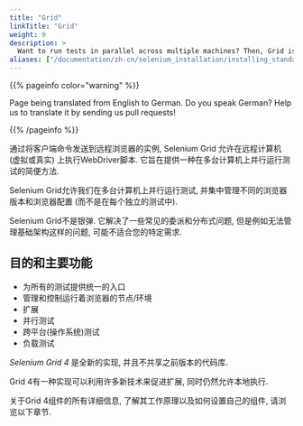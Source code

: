 ```yaml
---
title: "Grid"
linkTitle: "Grid"
weight: 9
description: >
  Want to run tests in parallel across multiple machines? Then, Grid is for you.
aliases: ["/documentation/zh-cn/selenium_installation/installing_standalone_server/"]
---
```


{{% pageinfo color="warning" %}}
<p class="lead">
   <i class="fas fa-language display-4"></i> 
   Page being translated from 
   English to German. Do you speak German? Help us to translate
   it by sending us pull requests!
</p>
{{% /pageinfo %}}

通过将客户端命令发送到远程浏览器的实例,
Selenium Grid 允许在远程计算机 (虚拟或真实) 上执行WebDriver脚本.
它旨在提供一种在多台计算机上并行运行测试的简便方法.

Selenium Grid允许我们在多台计算机上并行运行测试,
并集中管理不同的浏览器版本和浏览器配置
(而不是在每个独立的测试中).

Selenium Grid不是银弹.
它解决了一些常见的委派和分布式问题,
但是例如无法管理基础架构这样的问题,
可能不适合您的特定需求.

## 目的和主要功能

* 为所有的测试提供统一的入口
* 管理和控制运行着浏览器的节点/环境
* 扩展
* 并行测试
* 跨平台(操作系统)测试
* 负载测试


_Selenium Grid 4_ 是全新的实现, 
并且不共享之前版本的代码库.

Grid 4有一种实现可以利用许多新技术来促进扩展, 
同时仍然允许本地执行.

关于Grid 4组件的所有详细信息, 
了解其工作原理以及如何设置自己的组件, 
请浏览以下章节.
